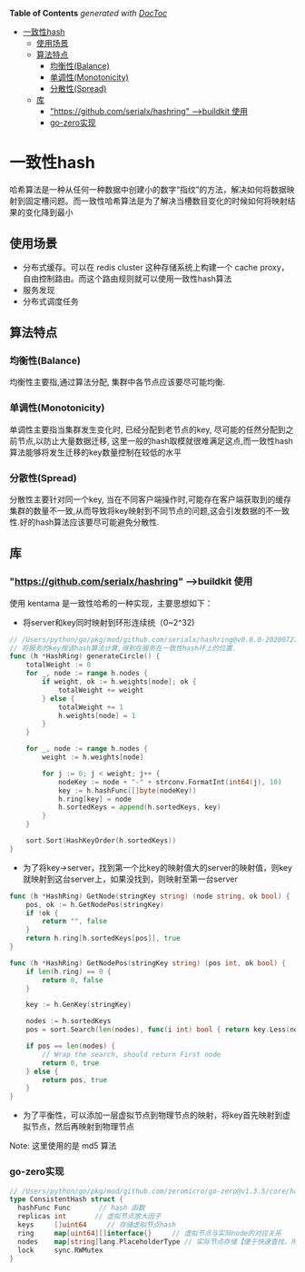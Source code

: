 <!-- START doctoc generated TOC please keep comment here to allow auto update -->
<!-- DON'T EDIT THIS SECTION, INSTEAD RE-RUN doctoc TO UPDATE -->
**Table of Contents**  *generated with [DocToc](https://github.com/thlorenz/doctoc)*

- [一致性hash](#%E4%B8%80%E8%87%B4%E6%80%A7hash)
  - [使用场景](#%E4%BD%BF%E7%94%A8%E5%9C%BA%E6%99%AF)
  - [算法特点](#%E7%AE%97%E6%B3%95%E7%89%B9%E7%82%B9)
    - [均衡性(Balance)](#%E5%9D%87%E8%A1%A1%E6%80%A7balance)
    - [单调性(Monotonicity)](#%E5%8D%95%E8%B0%83%E6%80%A7monotonicity)
    - [分散性(Spread)](#%E5%88%86%E6%95%A3%E6%80%A7spread)
  - [库](#%E5%BA%93)
    - ["https://github.com/serialx/hashring" -->buildkit 使用](#httpsgithubcomserialxhashring---buildkit-%E4%BD%BF%E7%94%A8)
    - [go-zero实现](#go-zero%E5%AE%9E%E7%8E%B0)

<!-- END doctoc generated TOC please keep comment here to allow auto update -->

# 一致性hash 
哈希算法是一种从任何一种数据中创建小的数字“指纹”的方法，解决如何将数据映射到固定槽问题。而一致性哈希算法是为了解决当槽数目变化的时候如何将映射结果的变化降到最小

## 使用场景

- 分布式缓存。可以在 redis cluster 这种存储系统上构建一个 cache proxy，自由控制路由。而这个路由规则就可以使用一致性hash算法
- 服务发现
- 分布式调度任务

## 算法特点
### 均衡性(Balance)
均衡性主要指,通过算法分配, 集群中各节点应该要尽可能均衡.

### 单调性(Monotonicity)
单调性主要指当集群发生变化时, 已经分配到老节点的key, 尽可能的任然分配到之前节点,以防止大量数据迁移, 这里一般的hash取模就很难满足这点,而一致性hash算法能够将发生迁移的key数量控制在较低的水平

### 分散性(Spread)
分散性主要针对同一个key, 当在不同客户端操作时,可能存在客户端获取到的缓存集群的数量不一致,从而导致将key映射到不同节点的问题,这会引发数据的不一致性.好的hash算法应该要尽可能避免分散性.

## 库

### "https://github.com/serialx/hashring" -->buildkit 使用
使用 kentama 是一致性哈希的一种实现，主要思想如下：

- 将server和key同时映射到环形连续统（0~2^32)
```go
// /Users/python/go/pkg/mod/github.com/serialx/hashring@v0.0.0-20200727003509-22c0c7ab6b1b/hashring.go
// 将服务的key按该hash算法计算,得到在服务在一致性hash环上的位置.
func (h *HashRing) generateCircle() {
	totalWeight := 0
	for _, node := range h.nodes {
		if weight, ok := h.weights[node]; ok {
			totalWeight += weight
		} else {
			totalWeight += 1
			h.weights[node] = 1
		}
	}

	for _, node := range h.nodes {
		weight := h.weights[node]

		for j := 0; j < weight; j++ {
			nodeKey := node + "-" + strconv.FormatInt(int64(j), 10)
			key := h.hashFunc([]byte(nodeKey))
			h.ring[key] = node
			h.sortedKeys = append(h.sortedKeys, key)
		}
	}

	sort.Sort(HashKeyOrder(h.sortedKeys))
}
```
- 为了将key->server，找到第一个比key的映射值大的server的映射值，则key就映射到这台server上，如果没找到，则映射至第一台server
```go
func (h *HashRing) GetNode(stringKey string) (node string, ok bool) {
	pos, ok := h.GetNodePos(stringKey)
	if !ok {
		return "", false
	}
	return h.ring[h.sortedKeys[pos]], true
}

func (h *HashRing) GetNodePos(stringKey string) (pos int, ok bool) {
	if len(h.ring) == 0 {
		return 0, false
	}

	key := h.GenKey(stringKey)

	nodes := h.sortedKeys
	pos = sort.Search(len(nodes), func(i int) bool { return key.Less(nodes[i]) })

	if pos == len(nodes) {
		// Wrap the search, should return First node
		return 0, true
	} else {
		return pos, true
	}
}
```
- 为了平衡性，可以添加一层虚拟节点到物理节点的映射，将key首先映射到虚拟节点，然后再映射到物理节点



Note: 这里使用的是 md5 算法

### go-zero实现
```go
// /Users/python/go/pkg/mod/github.com/zeromicro/go-zero@v1.3.5/core/hash/consistenthash.go
type ConsistentHash struct {
  hashFunc Func       // hash 函数
  replicas int       // 虚拟节点放大因子
  keys     []uint64     // 存储虚拟节点hash
  ring     map[uint64][]interface{}     // 虚拟节点与实际node的对应关系
  nodes    map[string]lang.PlaceholderType // 实际节点存储【便于快速查找，所以使用map】
  lock     sync.RWMutex
}
```